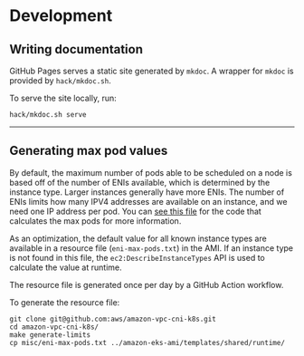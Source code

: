 # Development

## Writing documentation

GitHub Pages serves a static site generated by `mkdoc`. A wrapper for `mkdoc` is provided by `hack/mkdoc.sh`.

To serve the site locally, run:
```
hack/mkdoc.sh serve
```

---

## Generating max pod values

By default, the maximum number of pods able to be scheduled on a node is based off of the number of ENIs
available, which is determined by the instance type. Larger instances generally have more ENIs. The
number of ENIs limits how many IPV4 addresses are available on an instance, and we need one IP address
per pod. You can [see this file](https://github.com/aws/amazon-vpc-cni-k8s/blob/main/scripts/gen_vpc_ip_limits.go)
for the code that calculates the max pods for more information.

As an optimization, the default value for all known instance types are available in a resource file
(`eni-max-pods.txt`) in the AMI. If an instance type is not found in this file, the
`ec2:DescribeInstanceTypes` API is used to calculate the value at runtime.

The resource file is generated once per day by a GitHub Action workflow.

To generate the resource file:
```
git clone git@github.com:aws/amazon-vpc-cni-k8s.git
cd amazon-vpc-cni-k8s/
make generate-limits
cp misc/eni-max-pods.txt ../amazon-eks-ami/templates/shared/runtime/
```
